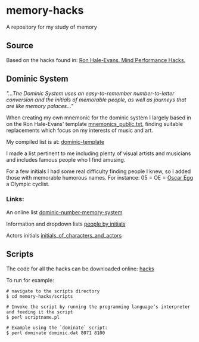# memory-hacks
A repository for my study of memory

## Source
Based on the hacks found in: [Ron Hale-Evans. Mind Performance Hacks.](https://itunes.apple.com/WebObjects/MZStore.woa/wa/viewBook)


## Dominic System

_"...The Dominic System uses an easy-to-remember number-to-letter conversion and the initials of memorable people, as well as journeys that are like memory palaces..."_

When creating my own mnemonic for the dominic system I largely based in on the Ron Hale-Evans' template [mnemonics_public.txt](dominic-system/mnemonics_public.txt), finding suitable replacements which focus on my interests of music and art.

My compiled list is at: [dominic-template](dominic-system/dominic_template.md)

I made a list pertinent to me including plenty of visual artists and musicians and includes famous people who I find amusing.

For a few initials I had some real difficulty finding people I knew, so I added those with memorable humorous names. For instance:  05 = OE = [Oscar Egg](http://en.wikipedia.org/wiki?curid=10185512) a Olympic cyclist.

### Links:

An online list
[dominic-number-memory-system](http://peoplebyinitials.com/p/dominic-number-memory-system)

Information and dropdown lists
[people by initials](http://peoplebyinitials.com)

Actors initials
[initials_of_characters_and_actors](http://www.creative-remembering-techniques.com/initials_of_characters_and_actors.html)


## Scripts

The code for all the hacks can be downloaded online: [hacks](http://examples.oreilly.com/9780596101534/)

To run for example:

```
# navigate to the scripts directory
$ cd memory-hacks/scripts

# Invoke the script by running the programming language’s interpreter and feeding it the script 
$ perl scriptname.pl

# Example using the `dominate` script:
$ perl dominate dominic.dat 8071 8100
```



